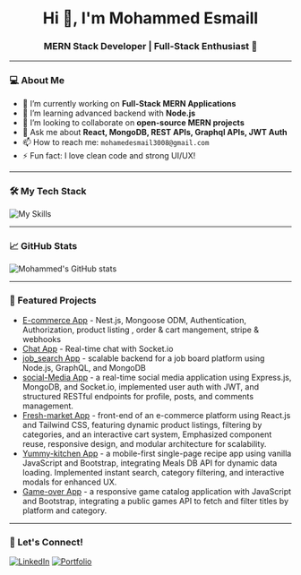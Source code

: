 <h1 align="center">Hi 👋, I'm Mohammed Esmaill</h1>
<h3 align="center">MERN Stack Developer | Full-Stack Enthusiast 🚀</h3>

---

### 💻 About Me

- 🔭 I’m currently working on **Full-Stack MERN Applications**
- 🌱 I’m learning advanced backend with **Node.js**
- 👯 I’m looking to collaborate on **open-source MERN projects**
- 💬 Ask me about **React, MongoDB, REST APIs, Graphql APIs, JWT Auth**
- 📫 How to reach me: `mohamedesmail3008@gmail.com`
- ⚡ Fun fact: I love clean code and strong UI/UX!

---

### 🛠 My Tech Stack

![My Skills](https://skillicons.dev/icons?i=react,next,nodejs,express,nestjs,mongodb,javascript,typescript,html,css,git,github,bootstrap,tailwind,vercel,postman)

---

### 📈 GitHub Stats

![Mohammed's GitHub stats](https://github-readme-stats.vercel.app/api?username=MohammedEsmaill&show_icons=true&theme=radical)

---

### 🚀 Featured Projects

- [E-commerce App](https://github.com/MohammedEsmaill/E-commerce) - Nest.js, Mongoose ODM, Authentication, Authorization, product listing , order & cart mangement, stripe & webhooks 
- [Chat App](https://github.com/MohammedEsmaill/chat-app) - Real-time chat with Socket.io
- [job_search App](https://github.com/MohammedEsmaill/job_search) - scalable backend for a job board platform using Node.js, GraphQL, and MongoDB
- [social-Media App](https://github.com/MohammedEsmaill/social-App) - a real-time social media application using Express.js, MongoDB, and Socket.io,
implemented user auth with JWT, and structured RESTful endpoints for profile, posts, and
comments management.
- [Fresh-market App](https://github.com/MohammedEsmaill/Fresh-market) - front-end of an e-commerce platform using React.js and Tailwind CSS,
featuring dynamic product listings, filtering by categories, and an interactive cart system,
Emphasized component reuse, responsive design, and modular architecture for scalability.
- [Yummy-kitchen App](https://github.com/MohammedEsmaill/Yummy-kitchen) - a mobile-first single-page recipe app using vanilla JavaScript and Bootstrap,
integrating Meals DB API for dynamic data loading. Implemented instant search, category
filtering, and interactive modals for enhanced UX.
- [Game-over App](https://github.com/MohammedEsmaill/Game-over) - a responsive game catalog application with JavaScript and Bootstrap, integrating a
public games API to fetch and filter titles by platform and category.
---

### 🤝 Let's Connect!

[![LinkedIn](https://img.shields.io/badge/LinkedIn-blue?logo=linkedin&style=for-the-badge)]([[https://www.linkedin.com/](https://www.linkedin.com/in/mohammed-esmail-34626933b/)](https://www.linkedin.com/in/mohammed-esmail-34626933b/))  
[![Portfolio](https://img.shields.io/badge/Portfolio-Visit-black?style=for-the-badge)]([[https://yourportfolio.com](https://mohammedesmaill.github.io/)](https://mohammedesmaill.github.io/))


